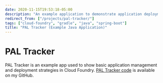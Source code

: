 ```yaml
---
date: 2020-11-15T19:53:18-05:00
description: "An example application to demonstrate application deployment and management strategies in Java, Spring Boot, and Cloud Foundry"
redirect_from: ["/projects/pal-tracker/"]
tags: ["cloud-foundry", "gradle", "java", "spring-boot"]
title: "PAL Tracker (Example Java Application)"
---
```


# PAL Tracker

PAL Tracker is an example app used to show basic application management and deployment strategies in Cloud Foundry. [PAL Tracker code](https://github.com/jamestharpe/pal-tracker) is available on my GitHub.
